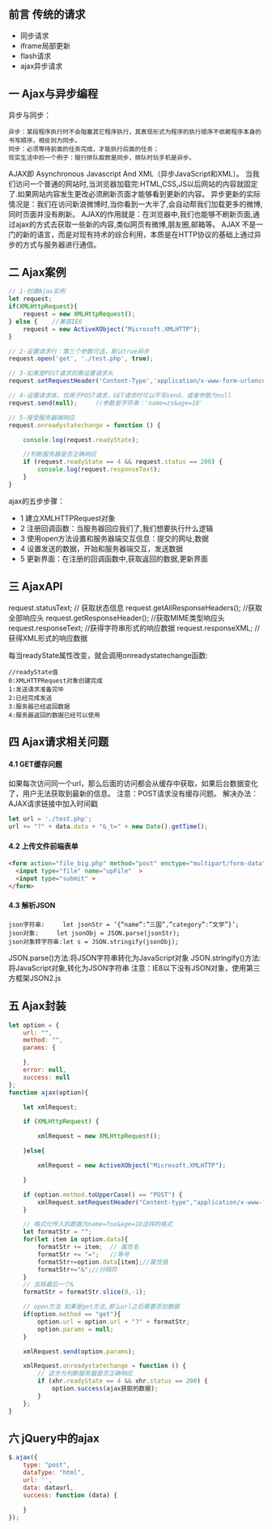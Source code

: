 ## 前言 传统的请求
- 同步请求
- iframe局部更新
- flash请求
- ajax异步请求
## 一 Ajax与异步编程
异步与同步：
```
异步：某段程序执行时不会阻塞其它程序执行，其表现形式为程序的执行顺序不依赖程序本身的书写顺序，相反则为同步。
同步：必须等待前面的任务完成，才能执行后面的任务；
现实生活中的一个例子：银行排队取款是同步，排队时玩手机是异步。
```
AJAX即 Asynchronous Javascript And XML（异步JavaScript和XML）。
当我们访问一个普通的网站时,当浏览器加载完:HTML,CSS,JS以后网站的内容就固定了.如果网站内容发生更改必须刷新页面才能够看到更新的内容。
异步更新的实际情况是：我们在访问新浪微博时,当你看到一大半了,会自动帮我们加载更多的微博,同时页面并没有刷新。
AJAX的作用就是：在浏览器中,我们也能够不刷新页面,通过ajax的方式去获取一些新的内容,类似网页有微博,朋友圈,邮箱等。
AJAX 不是一门的新的语言，而是对现有持术的综合利用，本质是在HTTP协议的基础上通过异步的方式与服务器进行通信。
## 二 Ajax案例
```javascript
// 1-创建Ajax实例 
let request;
if(XMLHttpRequest){     
    request = new XMLHttpRequest();
} else {    //兼容IE6
    request = new ActiveXObject("Microsoft.XMLHTTP");
}  

// 2-设置请求行：第三个参数可选，默认true异步
request.open('get', './test.php', true);    

// 3-如果是POST请求则需设置请求头
request.setRequestHeader('Content-Type','application/x-www-form-urlencoded');

// 4-设置请求体，仅用于POST请求，GET请求时可以不写send，或者参数为null
request.send(null);     //参数是字符串：'name=zs&age=10'

// 5-接受服务器端响应
request.onreadystatechange = function () {  

    console.log(request.readyState);

    //判断服务器是否正确响应
    if (request.readyState == 4 && request.status == 200) {
        console.log(request.responseText);
    }
}


```
ajax的五步步骤：
- 1 建立XMLHTTPRequest对象
- 2 注册回调函数：当服务器回应我们了,我们想要执行什么逻辑
- 3 使用open方法设置和服务器端交互信息：提交的网址,数据
- 4 设置发送的数据，开始和服务器端交互，发送数据
- 5 更新界面：在注册的回调函数中,获取返回的数据,更新界面
## 三 AjaxAPI
request.statusText; // 获取状态信息
request.getAllResponseHeaders(); //获取全部响应头
request.getResponseHeader(); 		//获取MIME类型响应头
request.responseText;			//获得字符串形式的响应数据
request.responseXML;			//获得XML形式的响应数据

每当readyState属性改变，就会调用onreadystatechange函数:
```
//readyState值
0:XMLHTTPRequest对象创建完成
1:发送请求准备完毕
2:已经完成发送
3:服务器已经返回数据
4:服务器返回的数据已经可以使用
```
## 四 Ajax请求相关问题
#### 4.1 GET缓存问题
 如果每次访问同一个url，那么后面的访问都会从缓存中获取，如果后台数据变化了，用户无法获取到最新的信息。
 注意：POST请求没有缓存问题。
 解决办法：AJAX请求链接中加入时间戳
 ```javascript
 let url = './test.php';
 url += "?" + data.data + "&_t=" + new Date().getTime();
 ```
 #### 4.2 上传文件前端表单
 ```html
 <form action="file_big.php" method="post" enctype="multipart/form-data">
   <input type="file" name="upFile"  >
   <input type="submit" >
</form>
```
#### 4.3 解析JSON
```
json字符串:     let jsonStr = ‘{“name”:”三国”,”category”:”文学”}’;
json对象:	    let jsonObj = JSON.parse(jsonStr);
json对象转字符串:let s = JSON.stringify(jsonObj);
```
JSON.parse()方法:将JSON字符串转化为JavaScript对象
JSON.stringify()方法:将JavaScript对象,转化为JSON字符串
注意：IE8以下没有JSON对象，使用第三方框架JSON2.js
## 五 Ajax封装
```javascript
let option = {
    url: "",
    method: "",
    params: {

    },
    error: null,
    success: null
};
function ajax(option){

    let xmlRequest;

    if (XMLHttpRequest) {

        xmlRequest = new XMLHttpRequest();

    }else{

        xmlRequest = new ActiveXObject("Microsoft.XMLHTTP");

    }

    if (option.method.toUpperCase() == "POST") {
        xmlRequest.setRequestHeader("Content-type","application/x-www-form-urlencoded");
    }

    // 格式化传入的数据为name=fox&age=18这样的格式
    let formatStr = "";
    for(let item in option.data){
        formatStr += item;  // 属性名
        formatStr += "=";   //等号
        formatStr+=option.data[item];//属性值
        formatStr+="&";//分隔符
    }
    // 去除最后一个&
    formatStr = formatStr.slice(0,-1);

    // open方法 如果是get方法,那么url之后需要添加数据
    if(option.method == "get"){
        option.url = option.url + "?" + formatStr;
        option.params = null;
    }

    xmlRequest.send(option.params);

    xmlRequest.onreadystatechange = function () {
        // 这步为判断服务器是否正确响应
        if (xhr.readyState == 4 && xhr.status == 200) {
            option.success(ajax获取的数据); 
        } 
    };
}
```
## 六 jQuery中的ajax
```javascript
$.ajax({
    type: "post",
    dataType: "html",
    url: '',
    data: dataurl,
    success: function (data) {

    }
});
```
